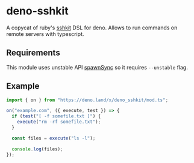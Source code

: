 # deno-sshkit

A copycat of ruby's [sshkit](https://github.com/capistrano/sshkit) DSL for deno. Allows to run commands on remote servers with typescript.

## Requirements

This module uses unstable API [spawnSync](https://doc.deno.land/deno/unstable/~/Deno.spawnSync) so it requires `--unstable` flag.

## Example

```ts
import { on } from "https://deno.land/x/deno_sshkit/mod.ts";

on("example.com", ({ execute, test }) => {
  if (test("[ -f somefile.txt ]") {
    execute("rm -rf somefile.txt");
  }

  const files = execute("ls -l");

  console.log(files);
});
```
